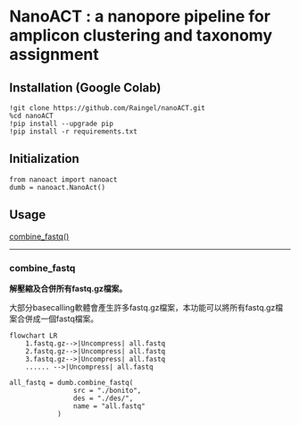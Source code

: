 
# NanoACT : a nanopore pipeline for amplicon clustering and taxonomy assignment

## Installation (Google Colab)

    !git clone https://github.com/Raingel/nanoACT.git 
    %cd nanoACT 
    !pip install --upgrade pip 
    !pip install -r requirements.txt

## Initialization

    from nanoact import nanoact
    dumb = nanoact.NanoAct()



## Usage
[combine_fastq()](#combine_fastq)

---
### combine_fastq
**解壓縮及合併所有fastq.gz檔案。**

 大部分basecalling軟體會產生許多fastq.gz檔案，本功能可以將所有fastq.gz檔案合併成一個fastq檔案。
```mermaid
flowchart LR
    1.fastq.gz-->|Uncompress| all.fastq
    2.fastq.gz-->|Uncompress| all.fastq
    3.fastq.gz-->|Uncompress| all.fastq
    ...... -->|Uncompress| all.fastq
```
 
	all_fastq = dumb.combine_fastq(
					src = "./bonito", 
					des = "./des/", 
					name = "all.fastq" 
				)
    

